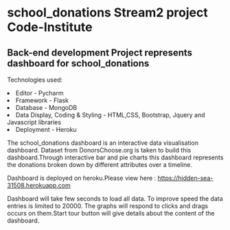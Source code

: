 # school_donations Stream2 project Code-Institute

<h2>Back-end development Project represents dashboard for school_donations</h2>

Technologies used:
<li>Editor - Pycharm</li>
<li>Framework - Flask</li>
<li>Database - MongoDB</li>
<li>Data Display, Coding & Styling - HTML,CSS, Bootstrap, Jquery and Javascript libraries</li>
<li>Deployment - Heroku </li>

The school_donations dashboard is an interactive data visualisation dashboard. Dataset from DonorsChoose.org is
taken to build this dashboard.Through interactive bar and pie charts this dashboard represents the donations
broken down by different attributes over a timeline.

Dashboard is deployed on heroku.Please view here : https://hidden-sea-31508.herokuapp.com

Dashboard will take few seconds to load all data. To improve speed the data entries is limited to 20000.
The graphs will respond to clicks and drags occurs on them.Start tour button will give details about the
content of the dashboard.



